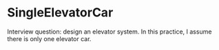 # SingleElevatorCar
Interview question: design an elevator system. In this practice, I assume there is only one elevator car.
